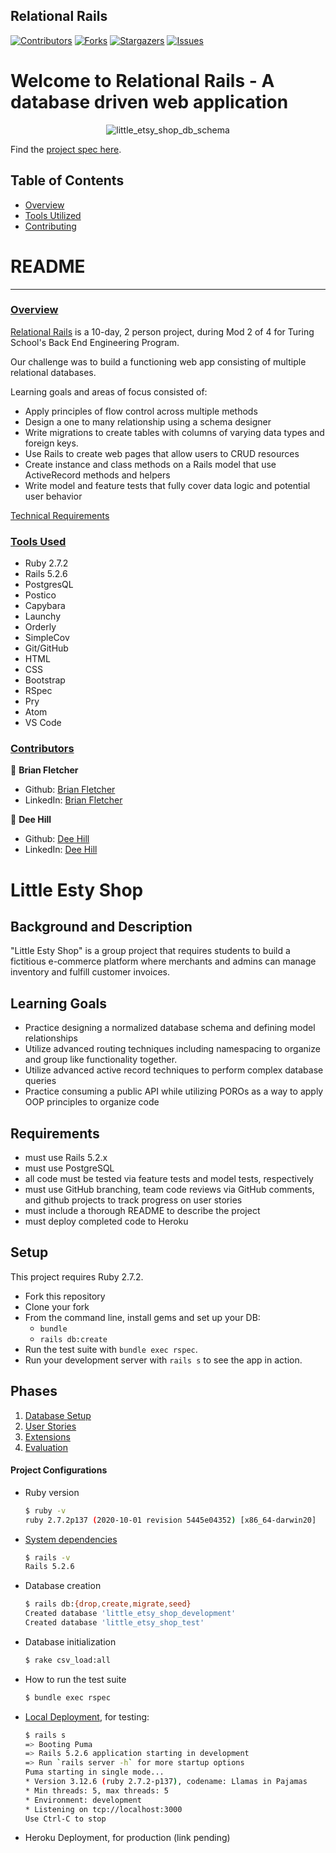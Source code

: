 ## Relational Rails

[![Contributors][contributors-shield]][contributors-url]
[![Forks][forks-shield]][forks-url]
[![Stargazers][stars-shield]][stars-url]
[![Issues][issues-shield]][issues-url]
# Welcome to Relational Rails - A database driven web application
<p align="center">
  <img src="https://user-images.githubusercontent.com/58891447/127079509-57ae82d1-8793-41fa-a8a9-4bfe25f86b6a.png" alt="little_etsy_shop_db_schema"/>
</p>

<!-- ![Relational Rails Welcome Screen](https://user-images.githubusercontent.com/74567704/124805908-1e01ff80-df2a-11eb-92bc-3a1536aa9c84.png) -->

Find the [project spec here](https://backend.turing.edu/module2/projects/relational_rails).
## Table of Contents

- [Overview](#overview)
- [Tools Utilized](#tools-used)
- [Contributing](#contributors)

# README
------

### <ins>Overview</ins>

[Relational Rails](https://github.com/deebot10/relational_rails_1) is a 10-day, 2 person project, during Mod 2 of 4 for Turing School's Back End Engineering Program.

Our challenge was to build a functioning web app consisting of multiple relational databases.

Learning goals and areas of focus consisted of:

- Apply principles of flow control across multiple methods
- Design a one to many relationship using a schema designer
- Write migrations to create tables with columns of varying data types and foreign keys.
- Use Rails to create web pages that allow users to CRUD resources
- Create instance and class methods on a Rails model that use ActiveRecord methods and helpers
- Write model and feature tests that fully cover data logic and potential user behavior

[Technical Requirements](https://backend.turing.edu/module2/projects/relational_rails)

### <ins>Tools Used</ins>
- Ruby 2.7.2
- Rails 5.2.6
- PostgresQL
- Postico
- Capybara
- Launchy
- Orderly
- SimpleCov
- Git/GitHub
- HTML
- CSS
- Bootstrap
- RSpec
- Pry
- Atom
- VS Code


### <ins>Contributors</ins>

👤  **Brian Fletcher**
- Github: [Brian Fletcher](https://github.com/bfl3tch)
- LinkedIn: [Brian Fletcher](https://www.linkedin.com/in/bfl3tch)

👤  **Dee Hill**
- Github: [Dee Hill](https://github.com/deebot10)
- LinkedIn: [Dee Hill](https://www.linkedin.com/in/dee-hill-82b18220b/)


<!-- MARKDOWN LINKS & IMAGES -->

[contributors-shield]: https://img.shields.io/github/contributors/deebot10/relational_rails_1.svg?style=flat-square
[contributors-url]: https://github.com/deebot10/relational_rails_1/graphs/contributors
[forks-shield]: https://img.shields.io/github/forks/deebot10/relational_rails_1.svg?style=flat-square
[forks-url]: https://github.com/deebot10/relational_rails_1/network/members
[stars-shield]: https://img.shields.io/github/stars/deebot10/relational_rails_1.svg?style=flat-square
[stars-url]: https://github.com/deebot10/relational_rails_1/stargazers
[issues-shield]: https://img.shields.io/github/issues/deebot10/relational_rails_1.svg?style=flat-square
[issues-url]: https://github.com/deebot10/relational_rails_1/issues
<!-- 


# README

This README would normally document whatever steps are necessary to get the
application up and running.

Things you may want to cover:

* Ruby version

* System dependencies

* Configuration

* Database creation

* Database initialization

* How to run the test suite

* Services (job queues, cache servers, search engines, etc.)

* Deployment instructions

* ... -->


# Little Esty Shop

## Background and Description

"Little Esty Shop" is a group project that requires students to build a fictitious e-commerce platform where merchants and admins can manage inventory and fulfill customer invoices.

## Learning Goals
- Practice designing a normalized database schema and defining model relationships
- Utilize advanced routing techniques including namespacing to organize and group like functionality together.
- Utilize advanced active record techniques to perform complex database queries
- Practice consuming a public API while utilizing POROs as a way to apply OOP principles to organize code

## Requirements
- must use Rails 5.2.x
- must use PostgreSQL
- all code must be tested via feature tests and model tests, respectively
- must use GitHub branching, team code reviews via GitHub comments, and github projects to track progress on user stories
- must include a thorough README to describe the project
- must deploy completed code to Heroku

## Setup

This project requires Ruby 2.7.2.

* Fork this repository
* Clone your fork
* From the command line, install gems and set up your DB:
    * `bundle`
    * `rails db:create`
* Run the test suite with `bundle exec rspec`.
* Run your development server with `rails s` to see the app in action.

## Phases

1. [Database Setup](./doc/db_setup.md)
1. [User Stories](./doc/user_stories.md)
1. [Extensions](./doc/extensions.md)
1. [Evaluation](./doc/evaluation.md)



#### Project Configurations

* Ruby version
    ```bash
    $ ruby -v
    ruby 2.7.2p137 (2020-10-01 revision 5445e04352) [x86_64-darwin20]
    ```

* [System dependencies](https://github.com/bfl3tch/little-esty-shop/blob/main/Gemfile)
    ```bash
    $ rails -v
    Rails 5.2.6
    ```

* Database creation
    ```bash
    $ rails db:{drop,create,migrate,seed}
    Created database 'little_etsy_shop_development'
    Created database 'little_etsy_shop_test'
    ```

* Database initialization
    ```bash
    $ rake csv_load:all
    ```

* How to run the test suite
    ```bash
    $ bundle exec rspec
    ```

* [Local Deployment](http://localhost:3000), for testing:
    ```bash
    $ rails s
    => Booting Puma
    => Rails 5.2.6 application starting in development
    => Run `rails server -h` for more startup options
    Puma starting in single mode...
    * Version 3.12.6 (ruby 2.7.2-p137), codename: Llamas in Pajamas
    * Min threads: 5, max threads: 5
    * Environment: development
    * Listening on tcp://localhost:3000
    Use Ctrl-C to stop

    ```

* Heroku Deployment, for production (link pending)

